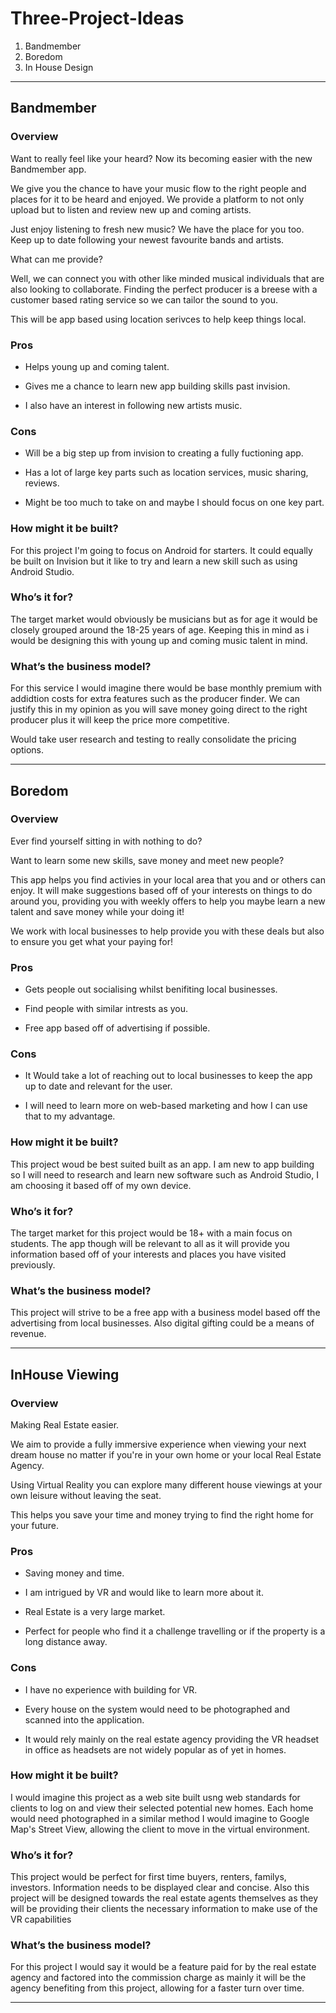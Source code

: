 # Three-Project-Ideas


01. Bandmember
02. Boredom
03. In House Design


----



Bandmember
----------------------



### Overview

Want to really feel like your heard? Now its becoming easier with the new Bandmember app.

We give you the chance to have your music flow to the right people and places for it to be heard and enjoyed.
We provide a platform to not only upload but to listen and review new up and coming artists.

Just enjoy listening to fresh new music?
We have the place for you too.
Keep up to date following your newest favourite bands and artists.

What can me provide?

Well, we can connect you with other like minded musical individuals that are also looking to collaborate. Finding the perfect producer is a breese with a customer based rating service so we can tailor the sound to you. 

This will be app based using location serivces to help keep things local.



### Pros

+ Helps young up and coming talent.

+ Gives me a chance to learn new app building skills past invision.

+ I also have an interest in following new artists music.



### Cons

+ Will be a big step up from invision to creating a fully fuctioning app.

+ Has a lot of large key parts such as location services, music sharing, reviews.

+ Might be too much to take on and maybe I should focus on one key part.



### How might it be built?

For this project I'm going to focus on Android for starters.
It could equally be built on Invision but it like to try and learn a new skill such as using Android Studio.



### Who’s it for?

The target market would obviously be musicians but as for age it would be closely grouped around the 18-25 years of age. Keeping this in mind as i would be designing this with young up and coming music talent in mind.



### What’s the business model?

For this service I would imagine there would be base monthly premium with addidtion costs for extra features such as the producer finder. We can justify this in my opinion as you will save money going direct to the right producer plus it will keep the price more competitive.

Would take user research and testing to really consolidate the pricing options. 



----



Boredom
----------------------



### Overview

Ever find yourself sitting in with nothing to do?

Want to learn some new skills, save money and meet new people?

This app helps you find activies in your local area that you and or others can enjoy.
It will make suggestions based off of your interests on things to do around you, providing you with weekly offers to help you maybe learn a new talent and save money while your doing it! 

We work with local businesses to help provide you with these deals but also to ensure you get what your paying for!



### Pros

+ Gets people out socialising whilst benifiting local businesses.

+ Find people with similar intrests as you.

+ Free app based off of advertising if possible.



### Cons

+ It Would take a lot of reaching out to local businesses to keep the app up to date and relevant for the user.

+ I will need to learn more on web-based marketing and how I can use that to my advantage.



### How might it be built?

This project woud be best suited built as an app.
I am new to app building so I will need to research and learn new software such as Android Studio, I am choosing it based off of my own device. 



### Who’s it for?

The target market for this project would be 18+ with a main focus on students. The app though will be relevant to all as it will provide you information based off of your interests and places you have visited previously.



### What’s the business model?

This project will strive to be a free app with a business model based off the advertising from local businesses. Also digital gifting could be a means of revenue.



----



InHouse Viewing
----------------------



### Overview

Making Real Estate easier.

We aim to provide a fully immersive experience when viewing your next dream house no matter if you're in your own home or your local Real Estate Agency.

Using Virtual Reality you can explore many different house viewings at your own leisure without leaving the seat.

This helps you save your time and money trying to find the right home for your future. 



### Pros

+ Saving money and time.

+ I am intrigued by VR and would like to learn more about it.

+ Real Estate is a very large market.

+ Perfect for people who find it a challenge travelling or if the property is a long distance away.



### Cons

+ I have no experience with building for VR.

+ Every house on the system would need to be photographed and scanned into the application.

+ It would rely mainly on the real estate agency providing the VR headset in office as headsets are not widely popular as of yet in homes.



### How might it be built?

I would imagine this project as a web site built usng web standards  for clients to log on and view their selected potential new homes.
Each home would need photographed in a similar method I would imagine to Google Map's Street View, allowing the client to move in the virtual environment.


### Who’s it for?

This project would be perfect for first time buyers, renters, familys, investors. Information needs to be displayed clear and concise. Also this project will be designed towards the real estate agents themselves as they will be providing their clients the necessary information to make use of the VR capabilities


### What’s the business model?

For this project I would say it would be a feature paid for by the real estate agency and factored into the commission charge as mainly it will be the agency benefiting from this project, allowing for a faster turn over time.



----


